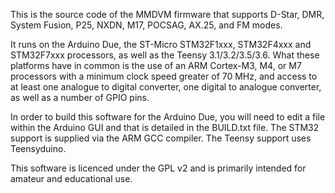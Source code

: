 This is the source code of the MMDVM firmware that supports D-Star, DMR, System Fusion, P25, NXDN, M17, POCSAG, AX.25, and FM modes.

It runs on the Arduino Due, the ST-Micro STM32F1xxx, STM32F4xxx and STM32F7xxx processors, as well as the Teensy 3.1/3.2/3.5/3.6. What these platforms have in common is the use of an ARM Cortex-M3, M4, or M7 processors with a minimum clock speed greater of 70 MHz, and access to at least one analogue to digital converter, one digital to analogue converter, as well as a number of GPIO pins.

In order to build this software for the Arduino Due, you will need to edit a file within the Arduino GUI and that is detailed in the BUILD.txt file. The STM32 support is supplied via the ARM GCC compiler. The Teensy support uses Teensyduino.

This software is licenced under the GPL v2 and is primarily intended for amateur and educational use.
